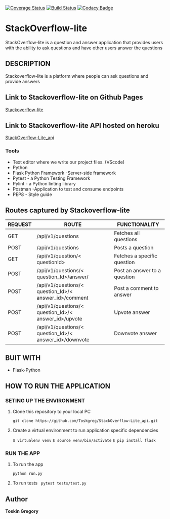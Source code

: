 [![Coverage Status](https://coveralls.io/repos/github/Toskgreg/StackOverflow-Lite_api/badge.svg?branch=develop)](https://coveralls.io/github/Toskgreg/StackOverflow-Lite_api?branch=develop)
[![Build Status](https://travis-ci.org/Toskgreg/StackOverflow-Lite_api.svg?branch=develop)](https://travis-ci.org/Toskgreg/StackOverflow-Lite_api)
[![Codacy Badge](https://api.codacy.com/project/badge/Grade/d9559d4690e544f7ac013e875e77e0f1)](https://www.codacy.com/project/Toskgreg/StackOverflow-Lite_api/dashboard?utm_source=github.com&amp;utm_medium=referral&amp;utm_content=Toskgreg/StackOverflow-Lite_api&amp;utm_campaign=Badge_Grade_Dashboard)
# StackOverflow-lite
StackOverflow-lite is a question and answer application that provides users with the ability to ask questions and have other users answer the questions

## DESCRIPTION

Stackoverflow-lite is a platform where people can ask questions and provide answers

## Link to Stackoverflow-lite on Github Pages

[Stackoverflow-lite](https://toskgreg.github.io/StackOverflow-lite/)

## Link to Stackoverflow-lite API hosted on heroku

[StackOverflow-Lite_api](https://stackoverflow-lite12.herokuapp.com/api/v1/questions/)

### Tools

* Text editor where we write our project files. (VScode)
* Python
* Flask Python Framework -Server-side framework
* Pytest - a Python Testing Framework
* Pylint - a Python linting library 
* Postman -Application to test and consume endpoints
* PEP8 - Style guide

## Routes captured by Stackoverflow-lite

 REQUEST | ROUTE | FUNCTIONALITY
 ------- | ----- | -------------
 GET | /api/v1/questions | Fetches all questions
 POST | /api/v1/questions | Posts a question
 GET | /api/v1/question/< questionId> | Fetches a specific question
 POST | /api/v1/questions/< question_Id>/answer/ | Post an answer to a question
 POST | /api/v1/questions/< question_Id>/< answer_id>/comment | Post a comment to answer
 POST | /api/v1/questions/< question_Id>/< answer_id>/upvote | Upvote answer
 POST | /api/v1/questions/< question_Id>/< answer_id>/downvote | Downvote  answer


## BUIT WITH

 * Flask-Python

## HOW TO RUN THE APPLICATION

 ### SETING UP THE ENVIRONMENT
 
 1. Clone this repository to your local PC

    ` git clone https://github.com/Toskgreg/StackOverflow-Lite_api.git `

 2. Create a virtual environment to run application specific dependencies

    ` $ virtualenv venv `
    ` $ source venv/bin/activate `
    ` $ pip install flask `

 ### RUN THE APP

 1. To run the app

    ` python run.py `

 2. To run tests
    `  pytest tests/test.py `
## Author

**Toskin Gregory**
